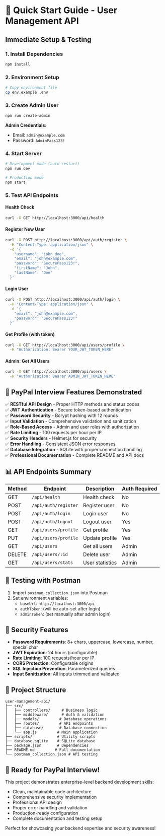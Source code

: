 # 🚀 Quick Start Guide - User Management API

## Immediate Setup & Testing

### 1. Install Dependencies
```bash
npm install
```

### 2. Environment Setup
```bash
# Copy environment file
cp env.example .env
```

### 3. Create Admin User
```bash
npm run create-admin
```
**Admin Credentials:**
- Email: `admin@example.com`
- Password: `AdminPass123!`

### 4. Start Server
```bash
# Development mode (auto-restart)
npm run dev

# Production mode
npm start
```

### 5. Test API Endpoints

#### Health Check
```bash
curl -X GET http://localhost:3000/api/health
```

#### Register New User
```bash
curl -X POST http://localhost:3000/api/auth/register \
  -H "Content-Type: application/json" \
  -d '{
    "username": "john_doe",
    "email": "john@example.com",
    "password": "SecurePass123!",
    "firstName": "John",
    "lastName": "Doe"
  }'
```

#### Login User
```bash
curl -X POST http://localhost:3000/api/auth/login \
  -H "Content-Type: application/json" \
  -d '{
    "email": "john@example.com",
    "password": "SecurePass123!"
  }'
```

#### Get Profile (with token)
```bash
curl -X GET http://localhost:3000/api/users/profile \
  -H "Authorization: Bearer YOUR_JWT_TOKEN_HERE"
```

#### Admin: Get All Users
```bash
curl -X GET http://localhost:3000/api/users \
  -H "Authorization: Bearer ADMIN_JWT_TOKEN_HERE"
```

## 🎯 PayPal Interview Features Demonstrated

✅ **RESTful API Design** - Proper HTTP methods and status codes  
✅ **JWT Authentication** - Secure token-based authentication  
✅ **Password Security** - Bcrypt hashing with 12 rounds  
✅ **Input Validation** - Comprehensive validation and sanitization  
✅ **Role-Based Access** - Admin and user roles with authorization  
✅ **Rate Limiting** - 100 requests per hour per IP  
✅ **Security Headers** - Helmet.js for security  
✅ **Error Handling** - Consistent JSON error responses  
✅ **Database Integration** - SQLite with proper connection handling  
✅ **Professional Documentation** - Complete README and API docs  

## 📊 API Endpoints Summary

| Method | Endpoint | Description | Auth Required |
|--------|----------|-------------|---------------|
| GET | `/api/health` | Health check | No |
| POST | `/api/auth/register` | Register user | No |
| POST | `/api/auth/login` | Login user | No |
| POST | `/api/auth/logout` | Logout user | Yes |
| GET | `/api/users/profile` | Get profile | Yes |
| PUT | `/api/users/profile` | Update profile | Yes |
| GET | `/api/users` | Get all users | Admin |
| DELETE | `/api/users/:id` | Delete user | Admin |
| GET | `/api/users/stats` | User statistics | Admin |

## 🔧 Testing with Postman

1. Import `postman_collection.json` into Postman
2. Set environment variables:
   - `baseUrl`: `http://localhost:3000/api`
   - `authToken`: (will be auto-set after login)
   - `adminToken`: (set manually after admin login)

## 🚨 Security Features

- **Password Requirements**: 8+ chars, uppercase, lowercase, number, special char
- **JWT Expiration**: 24 hours (configurable)
- **Rate Limiting**: 100 requests/hour per IP
- **CORS Protection**: Configurable origins
- **SQL Injection Prevention**: Parameterized queries
- **Input Sanitization**: All inputs trimmed and validated

## 📁 Project Structure

```
user-management-api/
├── src/
│   ├── controllers/     # Business logic
│   ├── middleware/      # Auth & validation
│   ├── models/         # Database operations
│   ├── routes/         # API endpoints
│   ├── database/       # Database connection
│   └── app.js         # Main application
├── scripts/           # Utility scripts
├── database.sqlite    # SQLite database
├── package.json       # Dependencies
├── README.md         # Full documentation
└── postman_collection.json # API testing
```

## 🎉 Ready for PayPal Interview!

This project demonstrates enterprise-level backend development skills:
- Clean, maintainable code architecture
- Comprehensive security implementation
- Professional API design
- Proper error handling and validation
- Production-ready configuration
- Complete documentation and testing setup

Perfect for showcasing your backend expertise and security awareness!
